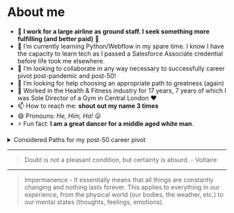 # About me

- 🔭 **I work for a large airline as ground staff. I seek something more fulfilling (and better paid)** 👺
- 🌱 I’m currently learning Python/Webflow in my spare time. 
      I know I have the capacity to learn tech as I passed a Salesforce Associate credential before life took me elsewhere.
- 👯 I’m looking to collaborate in any way necessary to successfully career pivot post-pandemic and post-50!
- 🤔 I’m looking for help choosing an appropriate path to greatness (again)
- 💬 Worked in the Health & Fitness industry for 17 years, 7 years of which I was Sole Director of a Gym in Central London ❤
- 📫 How to reach me: **shout out my name 3 times**
- 😄 Pronouns: *He, Him, Ha!* 😛
- ⚡ Fun fact: **I am a great dancer for a middle aged white man**.

<details>
<summary>Considered Paths for my post-50 career pivot</summary>

| Rank | CAREER PATH |
|-----:|---------------------|
|     1|  WEBFLOW DESIGN PRO |
|     2|  SALESFORCE ADMIN   |
|     3|  PYTHON DEVELOPER   |


</details>

---
> Doubt is not a pleasant condition, but certainty is absurd. - Voltaire
---
> Impermanence - It essentially means that all things are constantly changing and nothing lasts forever. This applies to everything in our experience, from the physical world (our bodies, the weather, etc.) to our mental states (thoughts, feelings, emotions). 
